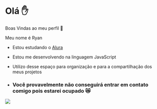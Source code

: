 # Olá ✋
Boas Vindas ao meu perfil 💜

Meu nome é Ryan

- Estou estudando o [Alura](https://www.alura.com.br)
- Estou me desenvolvendo na linguagem JavaScript
- Utilizo desse espaço para organização e para a compartilhação dos meus projetos

- ### Você provavelmente não conseguirá entrar em contato comigo pois estarei ocupado 😿

![](https://media.tenor.com/3KPX3jnBoIYAAAAi/bats-cuddling-couple.gif)
